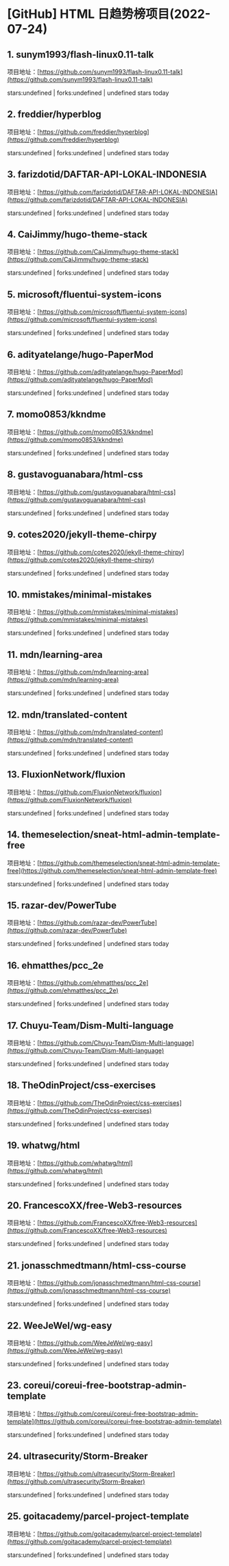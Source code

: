 # [GitHub] HTML 日趋势榜项目(2022-07-24)

## 1. sunym1993/flash-linux0.11-talk 

项目地址：[https://github.com/sunym1993/flash-linux0.11-talk](https://github.com/sunym1993/flash-linux0.11-talk)

stars:undefined | forks:undefined | undefined stars today 



## 2. freddier/hyperblog 

项目地址：[https://github.com/freddier/hyperblog](https://github.com/freddier/hyperblog)

stars:undefined | forks:undefined | undefined stars today 



## 3. farizdotid/DAFTAR-API-LOKAL-INDONESIA 

项目地址：[https://github.com/farizdotid/DAFTAR-API-LOKAL-INDONESIA](https://github.com/farizdotid/DAFTAR-API-LOKAL-INDONESIA)

stars:undefined | forks:undefined | undefined stars today 



## 4. CaiJimmy/hugo-theme-stack 

项目地址：[https://github.com/CaiJimmy/hugo-theme-stack](https://github.com/CaiJimmy/hugo-theme-stack)

stars:undefined | forks:undefined | undefined stars today 



## 5. microsoft/fluentui-system-icons 

项目地址：[https://github.com/microsoft/fluentui-system-icons](https://github.com/microsoft/fluentui-system-icons)

stars:undefined | forks:undefined | undefined stars today 



## 6. adityatelange/hugo-PaperMod 

项目地址：[https://github.com/adityatelange/hugo-PaperMod](https://github.com/adityatelange/hugo-PaperMod)

stars:undefined | forks:undefined | undefined stars today 



## 7. momo0853/kkndme 

项目地址：[https://github.com/momo0853/kkndme](https://github.com/momo0853/kkndme)

stars:undefined | forks:undefined | undefined stars today 



## 8. gustavoguanabara/html-css 

项目地址：[https://github.com/gustavoguanabara/html-css](https://github.com/gustavoguanabara/html-css)

stars:undefined | forks:undefined | undefined stars today 



## 9. cotes2020/jekyll-theme-chirpy 

项目地址：[https://github.com/cotes2020/jekyll-theme-chirpy](https://github.com/cotes2020/jekyll-theme-chirpy)

stars:undefined | forks:undefined | undefined stars today 



## 10. mmistakes/minimal-mistakes 

项目地址：[https://github.com/mmistakes/minimal-mistakes](https://github.com/mmistakes/minimal-mistakes)

stars:undefined | forks:undefined | undefined stars today 



## 11. mdn/learning-area 

项目地址：[https://github.com/mdn/learning-area](https://github.com/mdn/learning-area)

stars:undefined | forks:undefined | undefined stars today 



## 12. mdn/translated-content 

项目地址：[https://github.com/mdn/translated-content](https://github.com/mdn/translated-content)

stars:undefined | forks:undefined | undefined stars today 



## 13. FluxionNetwork/fluxion 

项目地址：[https://github.com/FluxionNetwork/fluxion](https://github.com/FluxionNetwork/fluxion)

stars:undefined | forks:undefined | undefined stars today 



## 14. themeselection/sneat-html-admin-template-free 

项目地址：[https://github.com/themeselection/sneat-html-admin-template-free](https://github.com/themeselection/sneat-html-admin-template-free)

stars:undefined | forks:undefined | undefined stars today 



## 15. razar-dev/PowerTube 

项目地址：[https://github.com/razar-dev/PowerTube](https://github.com/razar-dev/PowerTube)

stars:undefined | forks:undefined | undefined stars today 



## 16. ehmatthes/pcc_2e 

项目地址：[https://github.com/ehmatthes/pcc_2e](https://github.com/ehmatthes/pcc_2e)

stars:undefined | forks:undefined | undefined stars today 



## 17. Chuyu-Team/Dism-Multi-language 

项目地址：[https://github.com/Chuyu-Team/Dism-Multi-language](https://github.com/Chuyu-Team/Dism-Multi-language)

stars:undefined | forks:undefined | undefined stars today 



## 18. TheOdinProject/css-exercises 

项目地址：[https://github.com/TheOdinProject/css-exercises](https://github.com/TheOdinProject/css-exercises)

stars:undefined | forks:undefined | undefined stars today 



## 19. whatwg/html 

项目地址：[https://github.com/whatwg/html](https://github.com/whatwg/html)

stars:undefined | forks:undefined | undefined stars today 



## 20. FrancescoXX/free-Web3-resources 

项目地址：[https://github.com/FrancescoXX/free-Web3-resources](https://github.com/FrancescoXX/free-Web3-resources)

stars:undefined | forks:undefined | undefined stars today 



## 21. jonasschmedtmann/html-css-course 

项目地址：[https://github.com/jonasschmedtmann/html-css-course](https://github.com/jonasschmedtmann/html-css-course)

stars:undefined | forks:undefined | undefined stars today 



## 22. WeeJeWel/wg-easy 

项目地址：[https://github.com/WeeJeWel/wg-easy](https://github.com/WeeJeWel/wg-easy)

stars:undefined | forks:undefined | undefined stars today 



## 23. coreui/coreui-free-bootstrap-admin-template 

项目地址：[https://github.com/coreui/coreui-free-bootstrap-admin-template](https://github.com/coreui/coreui-free-bootstrap-admin-template)

stars:undefined | forks:undefined | undefined stars today 



## 24. ultrasecurity/Storm-Breaker 

项目地址：[https://github.com/ultrasecurity/Storm-Breaker](https://github.com/ultrasecurity/Storm-Breaker)

stars:undefined | forks:undefined | undefined stars today 



## 25. goitacademy/parcel-project-template 

项目地址：[https://github.com/goitacademy/parcel-project-template](https://github.com/goitacademy/parcel-project-template)

stars:undefined | forks:undefined | undefined stars today 



